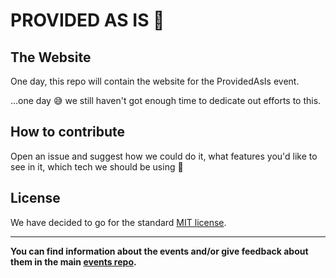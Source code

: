 # PROVIDED AS IS ️🧩

## The Website

One day, this repo will contain the website for the ProvidedAsIs event.

...one day 😅 we still haven't got enough time to dedicate out efforts to this.

## How to contribute

Open an issue and suggest how we could do it, what features you'd like to see in it, which tech we should be using 🤗

## License

We have decided to go for the standard [MIT license](./LICENSE).

---

**You can find information about the events and/or give feedback about them in the main [events repo](https://github.com/provided-as-is/events).**
